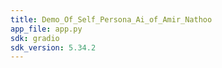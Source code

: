 ```yaml
---
title: Demo_Of_Self_Persona_Ai_of_Amir_Nathoo
app_file: app.py
sdk: gradio
sdk_version: 5.34.2
---
```

